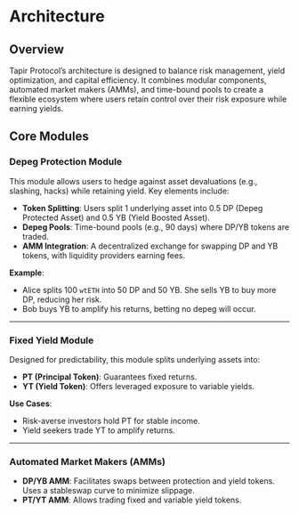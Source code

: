 # Architecture

## **Overview**

Tapir Protocol’s architecture is designed to balance risk management, yield optimization, and capital efficiency. It combines modular components, automated market makers (AMMs), and time-bound pools to create a flexible ecosystem where users retain control over their risk exposure while earning yields.

## **Core Modules**

### **Depeg Protection Module**

This module allows users to hedge against asset devaluations (e.g., slashing, hacks) while retaining yield. Key elements include:

* **Token Splitting**: Users split 1 underlying asset into 0.5 DP (Depeg Protected Asset) and 0.5 YB (Yield Boosted Asset).
* **Depeg Pools**: Time-bound pools (e.g., 90 days) where DP/YB tokens are traded.
* **AMM Integration**: A decentralized exchange for swapping DP and YB tokens, with liquidity providers earning fees.

**Example**:

* Alice splits 100 `wtETH` into 50 DP and 50 YB. She sells YB to buy more DP, reducing her risk.
* Bob buys YB to amplify his returns, betting no depeg will occur.

***

### **Fixed Yield Module**

Designed for predictability, this module splits underlying assets into:

* **PT (Principal Token)**: Guarantees fixed returns.
* **YT (Yield Token)**: Offers leveraged exposure to variable yields.

**Use Cases**:

* Risk-averse investors hold PT for stable income.
* Yield seekers trade YT to amplify returns.

***

### **Automated Market Makers (AMMs)**

* **DP/YB AMM**: Facilitates swaps between protection and yield tokens. Uses a stableswap curve to minimize slippage.
* **PT/YT AMM**: Allows trading fixed and variable yield tokens.

